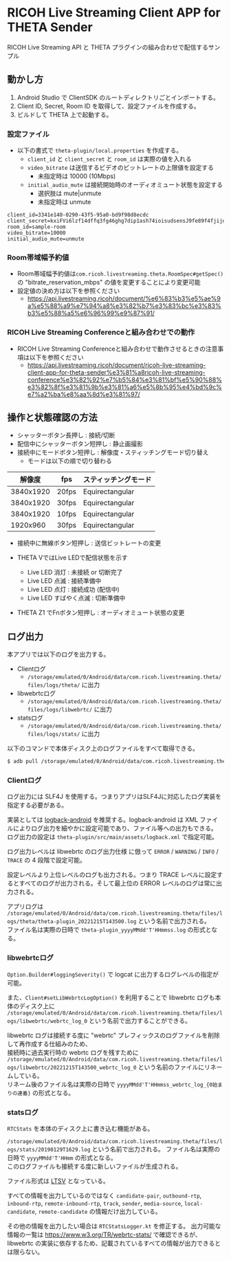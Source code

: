 # RICOH Live Streaming Client APP for THETA Sender

RICOH Live Streaming API と THETA プラグインの組み合わせで配信するサンプル

## 動かし方

1. Android Studio で ClientSDK のルートディレクトリごとインポートする。
2. Client ID, Secret, Room ID を取得して、設定ファイルを作成する。
3. ビルドして THETA 上で起動する。

### 設定ファイル

* 以下の書式で `theta-plugin/local.properties` を作成する。
  * `client_id` と `client_secret` と `room_id` は実際の値を入れる
  * `video_bitrate` は送信するビデオのビットレートの上限値を設定する
    * 未指定時は 10000 (10Mbps)
  * `initial_audio_mute` は接続開始時のオーディオミュート状態を設定する
    * 選択肢は mute|unmute
    * 未指定時は unmute
```
client_id=3341e140-0290-43f5-95a0-bd9f98d8ecdc
client_secret=kxiFVi6lzf14dffq3fg46ghg7dip1ash74ioisudsensJ9fe89f4fjijoiafDVcNmg
room_id=sample-room
video_bitrate=10000
initial_audio_mute=unmute
```

### Room帯域幅予約値

* Room帯域幅予約値は`com.ricoh.livestreaming.theta.RoomSpec#getSpec()`の "bitrate_reservation_mbps" の値を変更することにより変更可能
* 設定値の決め方は以下を参照ください
  * https://api.livestreaming.ricoh/document/%e6%83%b3%e5%ae%9a%e5%88%a9%e7%94%a8%e3%82%b7%e3%83%bc%e3%83%b3%e5%88%a5%e6%96%99%e9%87%91/

### RICOH Live Streaming Conferenceと組み合わせでの動作
* RICOH Live Streaming Conferenceと組み合わせで動作させるときの注意事項は以下を参照ください
  * https://api.livestreaming.ricoh/document/ricoh-live-streaming-client-app-for-theta-sender%e3%81%a8ricoh-live-streaming-conference%e3%82%92%e7%b5%84%e3%81%bf%e5%90%88%e3%82%8f%e3%81%9b%e3%81%a6%e5%8b%95%e4%bd%9c%e7%a2%ba%e8%aa%8d%e3%81%97/

## 操作と状態確認の方法

* シャッターボタン長押し : 接続/切断
* 配信中にシャッターボタン短押し : 静止画撮影
* 接続中にモードボタン短押し : 解像度・スティッチングモード切り替え
  * モードは以下の順で切り替わる

| 解像度 | fps | スティッチングモード |
| ------ | ------ | ------ |
| 3840x1920 | 20fps | Equirectangular |
| 3840x1920 | 30fps | Equirectangular |
| 3840x1920 | 10fps | Equirectangular |
| 1920x960 | 30fps | Equirectangular |

* 接続中に無線ボタン短押し : 送信ビットレートの変更
* THETA VではLive LEDで配信状態を示す
  * Live LED 消灯 : 未接続 or 切断完了
  * Live LED 点滅 : 接続準備中
  * Live LED 点灯 : 接続成功 (配信中)
  * Live LED すばやく点滅 : 切断準備中

* THETA Z1 でFnボタン短押し : オーディオミュート状態の変更

## ログ出力

本アプリでは以下のログを出力する。

* Clientログ
  * `/storage/emulated/0/Android/data/com.ricoh.livestreaming.theta/files/logs/theta/` に出力
* libwebrtcログ
  * `/storage/emulated/0/Android/data/com.ricoh.livestreaming.theta/files/logs/libwebrtc/` に出力
* statsログ
  * `/storage/emulated/0/Android/data/com.ricoh.livestreaming.theta/files/logs/stats/` に出力

以下のコマンドで本体ディスク上のログファイルをすべて取得できる。

```sh
$ adb pull /storage/emulated/0/Android/data/com.ricoh.livestreaming.theta/files/logs
```

### Clientログ

ログ出力には SLF4J を使用する。つまりアプリはSLF4Jに対応したログ実装を指定する必要がある。

実装としては [logback-android](https://github.com/tony19/logback-android) を推奨する。logback-android は XML ファイルによりログ出力を細やかに設定可能であり、ファイル等への出力もできる。
ログ出力の設定は `theta-plugin/src/main/assets/logback.xml` で指定可能。　

ログ出力レベルは libwebrtc のログ出力仕様 に倣って `ERROR` / `WARNING` / `INFO` / `TRACE` の 4 段階で設定可能。

設定レベルより上位レベルのログも出力される。つまり TRACE レベルに設定するとすべてのログが出力される。そして最上位の ERROR レベルのログは常に出力される。

アプリログは `/storage/emulated/0/Android/data/com.ricoh.livestreaming.theta/files/logs/theta/theta-plugin_20221215T143500.log` という名前で出力される。  
ファイル名は実際の日時で `theta-plugin_yyyyMMdd'T'HHmmss.log` の形式となる。

### libwebrtcログ

`Option.Builder#loggingSeverity()` で logcat に出力するログレベルの指定が可能。

また、`Client#setLibWebrtcLogOption()` を利用することで libwebrtc ログも本体のディスク上に `/storage/emulated/0/Android/data/com.ricoh.livestreaming.theta/files/logs/libwebrtc/webrtc_log_0` という名前で出力することができる。

libwebrtc ログは接続する度に "webrtc" プレフィックスのログファイルを削除して再作成する仕組みのため、  
接続時に過去実行時の webrtc ログを残すために `/storage/emulated/0/Android/data/com.ricoh.livestreaming.theta/files/logs/libwebrtc/20221215T143500_webrtc_log_0` という名前のファイルにリネームしている。  
リネーム後のファイル名は実際の日時で `yyyyMMdd'T'HHmmss_webrtc_log_{0始まりの連番}` の形式となる。

### statsログ

`RTCStats` を本体のディスク上に書き込む機能がある。

`/storage/emulated/0/Android/data/com.ricoh.livestreaming.theta/files/logs/stats/20190129T1629.log` という名前で出力される。
ファイル名は実際の日時で `yyyyMMdd'T'HHmm` の形式となる。  
このログファイルも接続する度に新しいファイルが生成される。

ファイル形式は [LTSV](http://ltsv.org/) となっている。

すべての情報を出力しているのではなく `candidate-pair`, `outbound-rtp`, `inbound-rtp`, `remote-inbound-rtp`, `track`, `sender`, `media-source`, `local-candidate`, `remote-candidate` の情報だけ出力している。

その他の情報を出力したい場合は `RTCStatsLogger.kt` を修正する。
出力可能な情報の一覧は https://www.w3.org/TR/webrtc-stats/ で確認できるが、
libwebrtc の実装に依存するため、記載されているすべての情報が出力できるとは限らない。
